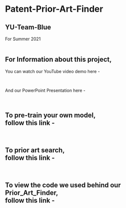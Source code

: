 # Patent-Prior-Art-Finder
## YU-Team-Blue
For Summer 2021
<br><br>

## For Information about this project,
You can watch our YouTube video demo here -

<br>

And our PowerPoint Presentation here -


<br>

## To pre-train your own model,</br>follow this link -

<br>

## To prior art search, <br> follow this link -

<br>

## To view the code we used behind our Prior_Art_Finder, </br> follow this link -


